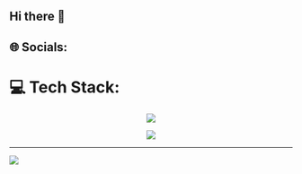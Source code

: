## Hi there 👋

## 🌐 Socials:

# 💻 Tech Stack:
<p align="center">
  <a href="https://skillicons.dev">
    <img src="https://skillicons.dev/icons?i=html,css,js,nodejs,php,arduino,bootstrap,mysql" />
  </a>
</p>
<p align="center">
  <a href="https://skillicons.dev">
    <img src="https://skillicons.dev/icons?i=git,gcp,aws,cloudflare,postman,npm,docker,apache,vercel,netlify" />
  </a>
</p>

---
[![](https://visitcount.itsvg.in/api?id=ntds&label=Profile%20Views&color=1&icon=6&pretty=true)](https://visitcount.itsvg.in)
  
<!-- Proudly created with GPRM ( https://gprm.itsvg.in ) -->

